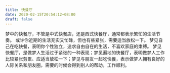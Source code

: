 ```yaml
---
title: 快餐厅
date: 2020-02-15T20:54:12+08:00
draft: false
---
```


梦中的快餐厅，不管是中式快餐店，还是西式快餐厅，通常都表示繁忙的生活节奏。
或许你近期的生活充实又忙碌，但也有些紧张，需要适当放松一下。
梦见自己在吃快餐，表明你个性独立，追求自由自在的生活，不喜欢家庭的束缚。
梦见快餐厅，是做梦人生活过于紧张的一种表现；梦见遍地的快餐厅，表明做梦人工作比较紧张劳累、应适当放松一下；梦见与朋友一起吃快餐，表示做梦人拥有良好的人际关系和朋友圈，需要的时候会得到别人的帮助，工作顺利。
